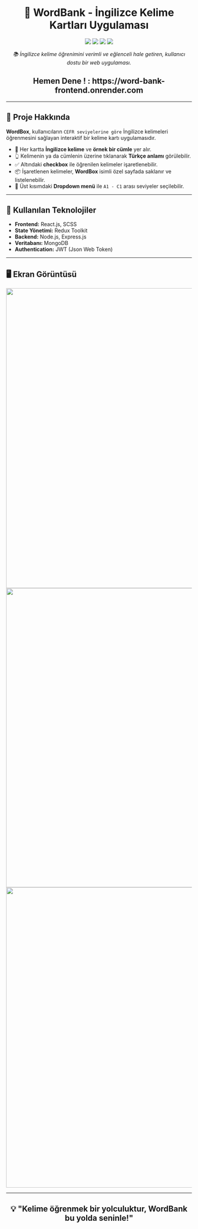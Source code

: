 <h1 align="center">📘 WordBank - İngilizce Kelime Kartları Uygulaması</h1>

<p align="center">
  <img src="https://img.shields.io/badge/React-18.2.0-blue?style=flat&logo=react" />
  <img src="https://img.shields.io/badge/SCSS-Enabled-pink?style=flat&logo=sass" />
  <img src="https://img.shields.io/badge/Node.js-Express-green?style=flat&logo=node.js" />
  <img src="https://img.shields.io/badge/MongoDB-Database-brightgreen?style=flat&logo=mongodb" />
</p>

<p align="center"><em>📚 İngilizce kelime öğrenimini verimli ve eğlenceli hale getiren, kullanıcı dostu bir web uygulaması.</em></p>

<h2 align="center">Hemen Dene !  :  https://word-bank-frontend.onrender.com</h2>


---

<h2>🚀 Proje Hakkında</h2>

<p>
  <strong>WordBox</strong>, kullanıcıların <code>CEFR seviyelerine göre</code> İngilizce kelimeleri öğrenmesini sağlayan interaktif bir kelime kartı uygulamasıdır.
</p>

<ul>
  <li>📘 Her kartta <strong>İngilizce kelime</strong> ve <strong>örnek bir cümle</strong> yer alır.</li>
  <li>👆 Kelimenin ya da cümlenin üzerine tıklanarak <strong>Türkçe anlamı</strong> görülebilir.</li>
  <li>✅ Altındaki <strong>checkbox</strong> ile öğrenilen kelimeler işaretlenebilir.</li>
  <li>📦 İşaretlenen kelimeler, <strong>WordBox</strong> isimli özel sayfada saklanır ve listelenebilir.</li>
  <li>📂 Üst kısımdaki <strong>Dropdown menü</strong> ile <code>A1 - C1</code> arası seviyeler seçilebilir.</li>
</ul>

---

<h2>🎯 Kullanılan Teknolojiler</h2>

<ul>
  <li><strong>Frontend:</strong> React.js, SCSS</li>
  <li><strong>State Yönetimi:</strong> Redux Toolkit</li>
  <li><strong>Backend:</strong> Node.js, Express.js</li>
  <li><strong>Veritabanı:</strong> MongoDB</li>
  <li><strong>Authentication:</strong> JWT (Json Web Token)</li>
</ul>

---

<h2>🖥️ Ekran Görüntüsü</h2>

<p align="center">
<img width="1440" height="813" alt="Ekran Resmi 2025-08-21 01 52 40" src="https://github.com/user-attachments/assets/b7785df1-401e-4e86-a0f4-d1296902b3ea" />
<img width="1440" height="811" alt="Ekran Resmi 2025-08-21 01 52 50" src="https://github.com/user-attachments/assets/931b07c7-df7e-45ff-997e-3f4e66c5b6ec" />
<img width="1440" height="814" alt="Ekran Resmi 2025-08-21 01 55 00" src="https://github.com/user-attachments/assets/ccb5c101-fd90-4e7d-b6ce-91e0ccbe6cb7" />


</p>

---

<h2 align="center">💡 "Kelime öğrenmek bir yolculuktur, WordBank bu yolda seninle!"</h2>
